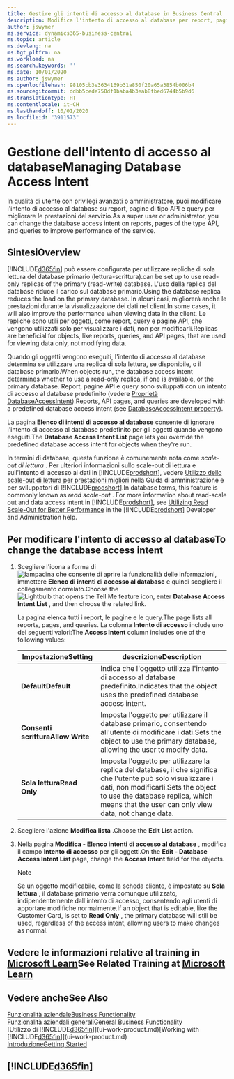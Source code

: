 ```yaml
---
title: Gestire gli intenti di accesso al database in Business Central | Microsoft Docs
description: Modifica l'intento di accesso al database per report, pagine API e query.
author: jswymer
ms.service: dynamics365-business-central
ms.topic: article
ms.devlang: na
ms.tgt_pltfrm: na
ms.workload: na
ms.search.keywords: ''
ms.date: 10/01/2020
ms.author: jswymer
ms.openlocfilehash: 98105cb3e3634169b31a850f20a65a3854b006b4
ms.sourcegitcommit: ddbb5cede750df1baba4b3eab8fbed6744b5b9d6
ms.translationtype: HT
ms.contentlocale: it-CH
ms.lasthandoff: 10/01/2020
ms.locfileid: "3911573"
---
```

# <a name="managing-database-access-intent"></a><span data-ttu-id="66b12-103">Gestione dell'intento di accesso al database</span><span class="sxs-lookup"><span data-stu-id="66b12-103">Managing Database Access Intent</span></span> 

<span data-ttu-id="66b12-104">In qualità di utente con privilegi avanzati o amministratore, puoi modificare l'intento di accesso al database su report, pagine di tipo API e query per migliorare le prestazioni del servizio.</span><span class="sxs-lookup"><span data-stu-id="66b12-104">As a super user or administrator, you can change the database access intent on reports, pages of the type API, and queries to improve performance of the service.</span></span>

## <a name="overview"></a><span data-ttu-id="66b12-105">Sintesi</span><span class="sxs-lookup"><span data-stu-id="66b12-105">Overview</span></span>

[!INCLUDE[d365fin](includes/d365fin_md.md)] <span data-ttu-id="66b12-106">può essere configurata per utilizzare repliche di sola lettura del database primario (lettura-scrittura).</span><span class="sxs-lookup"><span data-stu-id="66b12-106">can be set up to use read-only replicas of the primary (read-write) database.</span></span> <span data-ttu-id="66b12-107">L'uso della replica del database riduce il carico sul database primario.</span><span class="sxs-lookup"><span data-stu-id="66b12-107">Using the database replica reduces the load on the primary database.</span></span> <span data-ttu-id="66b12-108">In alcuni casi, migliorerà anche le prestazioni durante la visualizzazione dei dati nel client.</span><span class="sxs-lookup"><span data-stu-id="66b12-108">In some cases, it will also improve the performance when viewing data in the client.</span></span> <span data-ttu-id="66b12-109">Le repliche sono utili per oggetti, come report, query e pagine API, che vengono utilizzati solo per visualizzare i dati, non per modificarli.</span><span class="sxs-lookup"><span data-stu-id="66b12-109">Replicas are beneficial for objects, like reports, queries, and API pages, that are used for viewing data only, not modifying data.</span></span>

<span data-ttu-id="66b12-110">Quando gli oggetti vengono eseguiti, l'intento di accesso al database determina se utilizzare una replica di sola lettura, se disponibile, o il database primario.</span><span class="sxs-lookup"><span data-stu-id="66b12-110">When objects run, the database access intent determines whether to use a read-only replica, if one is available, or the primary database.</span></span> <span data-ttu-id="66b12-111">Report, pagine API e query sono sviluppati con un intento di accesso al database predefinito (vedere [Proprietà DatabaseAccessIntent](/dynamics365/business-central/dev-itpro/developer/properties/devenv-dataaccessintent-property)).</span><span class="sxs-lookup"><span data-stu-id="66b12-111">Reports, API pages, and queries are developed with a predefined database access intent (see [DatabaseAccessIntent property](/dynamics365/business-central/dev-itpro/developer/properties/devenv-dataaccessintent-property)).</span></span>

<span data-ttu-id="66b12-112">La pagina **Elenco di intenti di accesso al database** consente di ignorare l'intento di accesso al database predefinito per gli oggetti quando vengono eseguiti.</span><span class="sxs-lookup"><span data-stu-id="66b12-112">The **Database Access Intent List** page lets you override the predefined database access intent for objects when they're run.</span></span>

<span data-ttu-id="66b12-113">In termini di database, questa funzione è comunemente nota come *scale-out di lettura* . Per ulteriori informazioni sullo scale-out di lettura e sull'intento di accesso ai dati in [!INCLUDE[prodshort](includes/prodshort.md)], vedere [Utilizzo dello scale-out di lettura per prestazioni migliori](/dynamics365/business-central/dev-itpro/administration/database-read-scale-out-overview) nella Guida di amministrazione e per sviluppatori di [!INCLUDE[prodshort](includes/prodshort.md)].</span><span class="sxs-lookup"><span data-stu-id="66b12-113">In database terms, this feature is commonly known as *read scale-out* . For more information about read-scale out and data access intent in [!INCLUDE[prodshort](includes/prodshort.md)], see [Utilizing Read Scale-Out for Better Performance](/dynamics365/business-central/dev-itpro/administration/database-read-scale-out-overview) in the [!INCLUDE[prodshort](includes/prodshort.md)] Developer and Administration help.</span></span>

## <a name="to-change-the-database-access-intent"></a><span data-ttu-id="66b12-114">Per modificare l'intento di accesso al database</span><span class="sxs-lookup"><span data-stu-id="66b12-114">To change the database access intent</span></span>

1. <span data-ttu-id="66b12-115">Scegliere l'icona a forma di ![lampadina che consente di aprire la funzionalità delle informazioni](media/ui-search/search_small.png "Informazioni sull'operazione che si desidera eseguire"), immettere **Elenco di intenti di accesso al database** e quindi scegliere il collegamento correlato.</span><span class="sxs-lookup"><span data-stu-id="66b12-115">Choose the ![Lightbulb that opens the Tell Me feature](media/ui-search/search_small.png "Tell me what you want to do") icon, enter **Database Access Intent List** , and then choose the related link.</span></span>

    <span data-ttu-id="66b12-116">La pagina elenca tutti i report, le pagine e le query.</span><span class="sxs-lookup"><span data-stu-id="66b12-116">The page lists all reports, pages, and queries.</span></span> <span data-ttu-id="66b12-117">La colonna **Intento di accesso** include uno dei seguenti valori:</span><span class="sxs-lookup"><span data-stu-id="66b12-117">The **Access Intent** column includes one of the following values:</span></span>

    |<span data-ttu-id="66b12-118">**Impostazione**</span><span class="sxs-lookup"><span data-stu-id="66b12-118">**Setting**</span></span>|<span data-ttu-id="66b12-119">**descrizione**</span><span class="sxs-lookup"><span data-stu-id="66b12-119">**Description**</span></span>|  
    |------------|-------------|  
    |<span data-ttu-id="66b12-120">**Default**</span><span class="sxs-lookup"><span data-stu-id="66b12-120">**Default**</span></span>|<span data-ttu-id="66b12-121">Indica che l'oggetto utilizza l'intento di accesso al database predefinito.</span><span class="sxs-lookup"><span data-stu-id="66b12-121">Indicates that the object uses the predefined database access intent.</span></span>|
    |<span data-ttu-id="66b12-122">**Consenti scrittura**</span><span class="sxs-lookup"><span data-stu-id="66b12-122">**Allow Write**</span></span>|<span data-ttu-id="66b12-123">Imposta l'oggetto per utilizzare il database primario, consentendo all'utente di modificare i dati.</span><span class="sxs-lookup"><span data-stu-id="66b12-123">Sets the object to use the primary database, allowing the user to modify data.</span></span>|
    |<span data-ttu-id="66b12-124">**Sola lettura**</span><span class="sxs-lookup"><span data-stu-id="66b12-124">**Read Only**</span></span>|<span data-ttu-id="66b12-125">Imposta l'oggetto per utilizzare la replica del database, il che significa che l'utente può solo visualizzare i dati, non modificarli.</span><span class="sxs-lookup"><span data-stu-id="66b12-125">Sets the object to use the database replica, which means that the user can only view data, not change data.</span></span>|

2. <span data-ttu-id="66b12-126">Scegliere l'azione **Modifica lista** .</span><span class="sxs-lookup"><span data-stu-id="66b12-126">Choose the **Edit List** action.</span></span>

3. <span data-ttu-id="66b12-127">Nella pagina **Modifica - Elenco intenti di accesso al database** , modifica il campo **Intento di accesso** per gli oggetti.</span><span class="sxs-lookup"><span data-stu-id="66b12-127">On the **Edit - Database Access Intent List** page, change the **Access Intent** field for the objects.</span></span>

    > [!NOTE]
    > <span data-ttu-id="66b12-128">Se un oggetto modificabile, come la scheda cliente, è impostato su **Sola lettura** , il database primario verrà comunque utilizzato, indipendentemente dall'intento di accesso, consentendo agli utenti di apportare modifiche normalmente.</span><span class="sxs-lookup"><span data-stu-id="66b12-128">If an object that is editable, like the Customer Card, is set to **Read Only** , the primary database will still be used, regardless of the access intent, allowing users to make changes as normal.</span></span>

## <a name="see-related-training-at-microsoft-learn"></a><span data-ttu-id="66b12-129">Vedere le informazioni relative al training in [Microsoft Learn](/learn/paths/deploy-configure-dynamics-365-business-central/)</span><span class="sxs-lookup"><span data-stu-id="66b12-129">See Related Training at [Microsoft Learn](/learn/paths/deploy-configure-dynamics-365-business-central/)</span></span>

## <a name="see-also"></a><span data-ttu-id="66b12-130">Vedere anche</span><span class="sxs-lookup"><span data-stu-id="66b12-130">See Also</span></span>
[<span data-ttu-id="66b12-131">Funzionalità aziendale</span><span class="sxs-lookup"><span data-stu-id="66b12-131">Business Functionality</span></span>](across-business-functionality.md)  
[<span data-ttu-id="66b12-132">Funzionalità aziendali generali</span><span class="sxs-lookup"><span data-stu-id="66b12-132">General Business Functionality</span></span>](ui-across-business-areas.md)  
<span data-ttu-id="66b12-133">[Utilizzo di [!INCLUDE[d365fin](includes/d365fin_md.md)]](ui-work-product.md)</span><span class="sxs-lookup"><span data-stu-id="66b12-133">[Working with [!INCLUDE[d365fin](includes/d365fin_md.md)]](ui-work-product.md)</span></span>  
[<span data-ttu-id="66b12-134">Introduzione</span><span class="sxs-lookup"><span data-stu-id="66b12-134">Getting Started</span></span>](product-get-started.md)    

## [!INCLUDE[d365fin](includes/free_trial_md.md)]  
